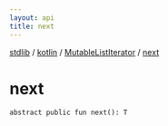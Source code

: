 ```yaml
---
layout: api
title: next
---
```

[stdlib](../../index.md) / [kotlin](../index.md) / [MutableListIterator](index.md) / [next](next.md)

# next

```
abstract public fun next(): T
```
